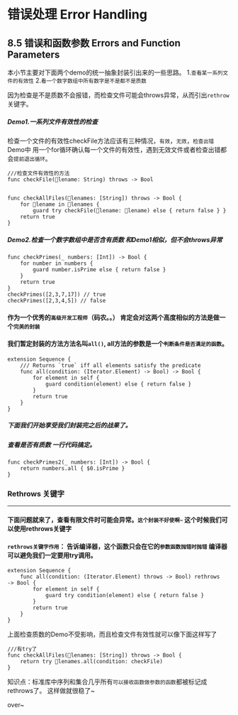 # 错误处理 Error Handling

## 8.5 错误和函数参数 Errors and Function Parameters
	
本小节主要对下面两个demo的统一抽象封装引出来的一些思路。
1.```查看某一系列文件的有效性```
2.```看一个数字数组中所有数字是不是都不是质数```

因为检查是不是质数不会报错，而检查文件可能会throws异常，从而引出```rethrow```关键字。


##### Demo1.一系列文件有效性的检查
检查一个文件的有效性checkFile方法应该有三种情况，```有效```，```无效```，```检查出错```
Demo中 用一个for循环确认每一个文件的有效性，遇到无效文件或者检查出错都会```提前退出循环```。


    ///检查文件有效性的方法
    func checkFile(􏰀lename: String) throws -> Bool 
    
    
    func checkAllFiles(􏰀lenames: [String]) throws -> Bool { 
        for 􏰀lename in 􏰀lenames {
            guard try checkFile(􏰀lename: 􏰀lename) else { return false } }
        return true
    }

##### Demo2.检查一个数字数组中是否含有质数 和Demo1相似，但不会throws异常


    func checkPrimes(_ numbers: [Int]) -> Bool { 
        for number in numbers {
            guard number.isPrime else { return false } 
        }
        return true
    }
    checkPrimes([2,3,7,17]) // true
    checkPrimes([2,3,4,5]) // false


#### 作为一个优秀的```高级开发工程师```（码农。。） 肯定会对这两个高度相似的方法是做一个```完美的封装```
#### 我们暂定封装的方法方法名叫```all()```, all方法的参数是一个```判断条件是否满足的函数```。

    extension Sequence {
        /// Returns `true` iff all elements satisfy the predicate 
        func all(condition: (Iterator.Element) -> Bool) -> Bool {
            for element in self {
                guard condition(element) else { return false }
            }
            return true
        } 
    }

##### 下面我们开始享受我们封装完之后的战果了。
##### 查看是否有质数 一行代码搞定。
    
    func checkPrimes2(_ numbers: [Int]) -> Bool { 
        return numbers.all { $0.isPrime }
    }


### Rethrows 关键字
---
#### 下面问题就来了，查看有限文件时可能会异常。```这个封装不好使啊~``` 这个时候我们可以使用rethrows关键字

#### ```rethrows关键字作用```： 告诉编译器，这个函数只会在它的```参数函数抛错时抛错``` 编译器可以避免我们一定要用try调用。

    extension Sequence {
        func all(condition: (Iterator.Element) throws -> Bool) rethrows
    -> Bool {
            for element in self {
                guard try condition(element) else { return false } 
            }
            return true
        } 
    }

上面检查质数的Demo不受影响，而且检查文件有效性就可以像下面这样写了
    
    ///有try了
    func checkAllFiles(􏰀lenames: [String]) throws -> Bool { 
        return try 􏰀lenames.all(condition: checkFile)
    }


知识点：标准库中序列和集合几乎所有```可以接收函数做参数的函数```都被标记成rethrows了。 这样做就很稳了~

over~

